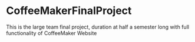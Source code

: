# CoffeeMakerFinalProject
This is the large team final project, duration at half a semester long with full functionality of CoffeeMaker Website
